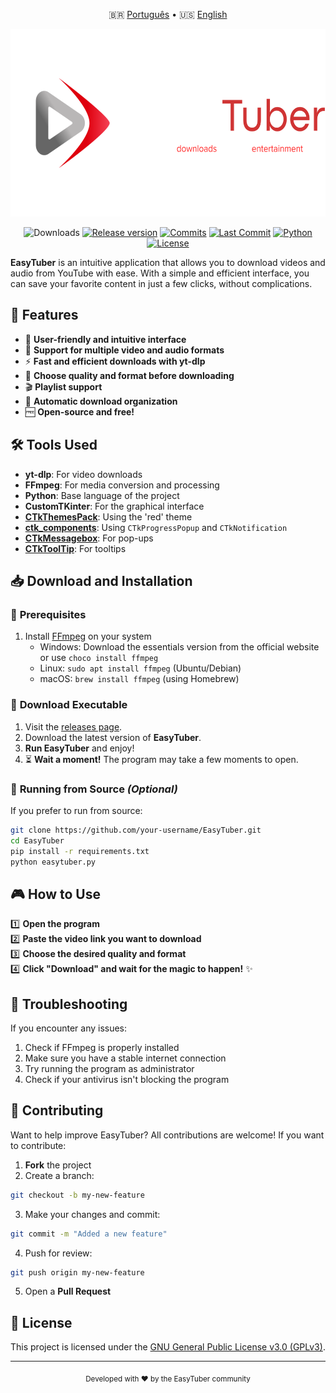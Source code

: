 <div align="center">
    
🇧🇷 [Português](README.md) • 🇺🇸 [English](README_EN.md)

<img src="resources/images/BigBanner%20EasyTuber.png" height="300">

![Downloads](https://img.shields.io/github/downloads/EasyTuber/EasyTuber/total?style=for-the-badge&color=D03434)
[![Release version](https://img.shields.io/github/v/release/EasyTuber/EasyTuber?color=D03434&label=Release&style=for-the-badge)](https://github.com/EasyTuber/EasyTuber/releases/latest "Installation")
[![Commits](https://img.shields.io/github/commit-activity/m/EasyTuber/EasyTuber?color=D03434&label=commits&style=for-the-badge)](https://github.com/EasyTuber/EasyTuber/commits "Commit History")
[![Last Commit](https://img.shields.io/github/last-commit/EasyTuber/EasyTuber/main?color=D03434&label=Last%20Commit&style=for-the-badge&display_timestamp=committer)](https://github.com/EasyTuber/EasyTuber/pulse/monthly "Last activity")
[![Python](https://img.shields.io/badge/Python-3.8%2B-D03434?style=for-the-badge)](https://www.python.org/downloads/)
[![License](https://img.shields.io/badge/license-GPLv3-D03434?style=for-the-badge)](LICENSE)

</div>

**EasyTuber** is an intuitive application that allows you to download videos and audio from YouTube with ease. With a simple and efficient interface, you can save your favorite content in just a few clicks, without complications.

## 🚀 Features  
- 🎨 **User-friendly and intuitive interface**  
- 🎵 **Support for multiple video and audio formats**  
- ⚡ **Fast and efficient downloads with yt-dlp**  
- 🎯 **Choose quality and format before downloading**  
- 🎬 **Playlist support**
- 📁 **Automatic download organization**
- 🆓 **Open-source and free!**

## 🛠️ Tools Used
- **yt-dlp**: For video downloads
- **FFmpeg**: For media conversion and processing
- **Python**: Base language of the project
- **CustomTKinter**: For the graphical interface
- [**CTkThemesPack**](https://github.com/a13xe/CTkThemesPack): Using the 'red' theme
- [**ctk_components**](https://github.com/rudymohammadbali/ctk_components): Using `CTkProgressPopup` and `CTkNotification`
- [**CTkMessagebox**](https://github.com/Akascape/CTkMessagebox): For pop-ups
- [**CTkToolTip**](https://github.com/Akascape/CTkToolTip): For tooltips

## 📥 Download and Installation  
### 🔹 **Prerequisites**
1. Install [FFmpeg](https://ffmpeg.org/download.html) on your system
   - Windows: Download the essentials version from the official website or use `choco install ffmpeg`
   - Linux: `sudo apt install ffmpeg` (Ubuntu/Debian)
   - macOS: `brew install ffmpeg` (using Homebrew)

### 🔹 **Download Executable**  
1. Visit the [releases page](https://github.com/EasyTuber/EasyTuber/releases).  
2. Download the latest version of **EasyTuber**.   
3. **Run EasyTuber** and enjoy!
4. ⏳ **Wait a moment!** The program may take a few moments to open.

### 🔹 **Running from Source** _(Optional)_  
If you prefer to run from source:  
```bash
git clone https://github.com/your-username/EasyTuber.git
cd EasyTuber
pip install -r requirements.txt
python easytuber.py
```

## 🎮 How to Use  
1️⃣ **Open the program**  
2️⃣ **Paste the video link you want to download**  
3️⃣ **Choose the desired quality and format**  
4️⃣ **Click "Download" and wait for the magic to happen!** ✨  

## 🐛 Troubleshooting
If you encounter any issues:
1. Check if FFmpeg is properly installed
2. Make sure you have a stable internet connection
3. Try running the program as administrator
4. Check if your antivirus isn't blocking the program

## 🤝 Contributing
Want to help improve EasyTuber? All contributions are welcome!
If you want to contribute:
1. **Fork** the project
2. Create a branch:
```bash
git checkout -b my-new-feature
```
3. Make your changes and commit:
```bash
git commit -m "Added a new feature"
```
4. Push for review:
```bash
git push origin my-new-feature
```
5. Open a **Pull Request**

## 📜 License  
This project is licensed under the [GNU General Public License v3.0 (GPLv3)](LICENSE).

---
<div align="center">
    <sub>Developed with ❤️ by the EasyTuber community</sub>
</div>